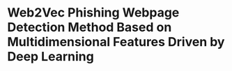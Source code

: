 # Web2Vec Phishing Webpage Detection Method Based on Multidimensional Features Driven by Deep Learning
